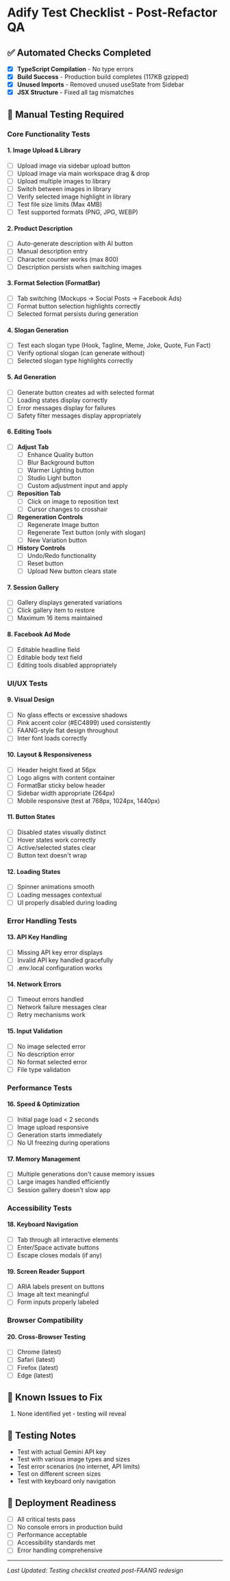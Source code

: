 # Adify Test Checklist - Post-Refactor QA

## ✅ Automated Checks Completed
- [x] **TypeScript Compilation** - No type errors
- [x] **Build Success** - Production build completes (117KB gzipped)
- [x] **Unused Imports** - Removed unused useState from Sidebar
- [x] **JSX Structure** - Fixed all tag mismatches

## 🧪 Manual Testing Required

### Core Functionality Tests

#### 1. Image Upload & Library
- [ ] Upload image via sidebar upload button
- [ ] Upload image via main workspace drag & drop
- [ ] Upload multiple images to library
- [ ] Switch between images in library
- [ ] Verify selected image highlight in library
- [ ] Test file size limits (Max 4MB)
- [ ] Test supported formats (PNG, JPG, WEBP)

#### 2. Product Description
- [ ] Auto-generate description with AI button
- [ ] Manual description entry
- [ ] Character counter works (max 800)
- [ ] Description persists when switching images

#### 3. Format Selection (FormatBar)
- [ ] Tab switching (Mockups → Social Posts → Facebook Ads)
- [ ] Format button selection highlights correctly
- [ ] Selected format persists during generation

#### 4. Slogan Generation
- [ ] Test each slogan type (Hook, Tagline, Meme, Joke, Quote, Fun Fact)
- [ ] Verify optional slogan (can generate without)
- [ ] Selected slogan type highlights correctly

#### 5. Ad Generation
- [ ] Generate button creates ad with selected format
- [ ] Loading states display correctly
- [ ] Error messages display for failures
- [ ] Safety filter messages display appropriately

#### 6. Editing Tools
- [ ] **Adjust Tab**
  - [ ] Enhance Quality button
  - [ ] Blur Background button
  - [ ] Warmer Lighting button
  - [ ] Studio Light button
  - [ ] Custom adjustment input and apply
- [ ] **Reposition Tab**
  - [ ] Click on image to reposition text
  - [ ] Cursor changes to crosshair
- [ ] **Regeneration Controls**
  - [ ] Regenerate Image button
  - [ ] Regenerate Text button (only with slogan)
  - [ ] New Variation button
- [ ] **History Controls**
  - [ ] Undo/Redo functionality
  - [ ] Reset button
  - [ ] Upload New button clears state

#### 7. Session Gallery
- [ ] Gallery displays generated variations
- [ ] Click gallery item to restore
- [ ] Maximum 16 items maintained

#### 8. Facebook Ad Mode
- [ ] Editable headline field
- [ ] Editable body text field
- [ ] Editing tools disabled appropriately

### UI/UX Tests

#### 9. Visual Design
- [ ] No glass effects or excessive shadows
- [ ] Pink accent color (#EC4899) used consistently
- [ ] FAANG-style flat design throughout
- [ ] Inter font loads correctly

#### 10. Layout & Responsiveness
- [ ] Header height fixed at 56px
- [ ] Logo aligns with content container
- [ ] FormatBar sticky below header
- [ ] Sidebar width appropriate (264px)
- [ ] Mobile responsive (test at 768px, 1024px, 1440px)

#### 11. Button States
- [ ] Disabled states visually distinct
- [ ] Hover states work correctly
- [ ] Active/selected states clear
- [ ] Button text doesn't wrap

#### 12. Loading States
- [ ] Spinner animations smooth
- [ ] Loading messages contextual
- [ ] UI properly disabled during loading

### Error Handling Tests

#### 13. API Key Handling
- [ ] Missing API key error displays
- [ ] Invalid API key handled gracefully
- [ ] .env.local configuration works

#### 14. Network Errors
- [ ] Timeout errors handled
- [ ] Network failure messages clear
- [ ] Retry mechanisms work

#### 15. Input Validation
- [ ] No image selected error
- [ ] No description error
- [ ] No format selected error
- [ ] File type validation

### Performance Tests

#### 16. Speed & Optimization
- [ ] Initial page load < 2 seconds
- [ ] Image upload responsive
- [ ] Generation starts immediately
- [ ] No UI freezing during operations

#### 17. Memory Management
- [ ] Multiple generations don't cause memory issues
- [ ] Large images handled efficiently
- [ ] Session gallery doesn't slow app

### Accessibility Tests

#### 18. Keyboard Navigation
- [ ] Tab through all interactive elements
- [ ] Enter/Space activate buttons
- [ ] Escape closes modals (if any)

#### 19. Screen Reader Support
- [ ] ARIA labels present on buttons
- [ ] Image alt text meaningful
- [ ] Form inputs properly labeled

### Browser Compatibility

#### 20. Cross-Browser Testing
- [ ] Chrome (latest)
- [ ] Safari (latest)
- [ ] Firefox (latest)
- [ ] Edge (latest)

## 🐛 Known Issues to Fix
1. None identified yet - testing will reveal

## 📝 Testing Notes
- Test with actual Gemini API key
- Test with various image types and sizes
- Test error scenarios (no internet, API limits)
- Test on different screen sizes
- Test with keyboard only navigation

## 🚀 Deployment Readiness
- [ ] All critical tests pass
- [ ] No console errors in production build
- [ ] Performance acceptable
- [ ] Accessibility standards met
- [ ] Error handling comprehensive

---
*Last Updated: Testing checklist created post-FAANG redesign*